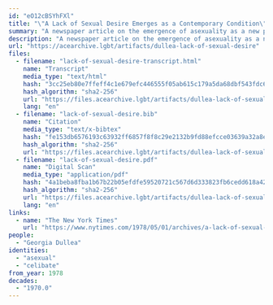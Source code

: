 ```yaml
---
id: "eO12cBSYhFXl"
title: "\"A Lack of Sexual Desire Emerges as a Contemporary Condition\""
summary: "A newspaper article on the emergence of asexuality as a new phenomenon"
description: "A newspaper article on the emergence of asexuality as a new phenomenon, including interviews from asexuals who largely report being happy with celibacy"
url: "https://acearchive.lgbt/artifacts/dullea-lack-of-sexual-desire"
files:
  - filename: "lack-of-sexual-desire-transcript.html"
    name: "Transcript"
    media_type: "text/html"
    hash: "3cc25eb80e7ffeff4c1e679efc446555f05ab615c179a5da68dbf543fdc6df0a"
    hash_algorithm: "sha2-256"
    url: "https://files.acearchive.lgbt/artifacts/dullea-lack-of-sexual-desire/lack-of-sexual-desire-transcript.html"
    lang: "en"
  - filename: "lack-of-sexual-desire.bib"
    name: "Citation"
    media_type: "text/x-bibtex"
    hash: "fe153db6576193c63932ff6857f8f8c29e2132b9fd88efcce03639a32a8ef84d"
    hash_algorithm: "sha2-256"
    url: "https://files.acearchive.lgbt/artifacts/dullea-lack-of-sexual-desire/lack-of-sexual-desire.bib"
  - filename: "lack-of-sexual-desire.pdf"
    name: "Digital Scan"
    media_type: "application/pdf"
    hash: "4a1beba8fba1b67b22b05efdfe59520721c567d6d333823fb6cedd618a42ad62"
    hash_algorithm: "sha2-256"
    url: "https://files.acearchive.lgbt/artifacts/dullea-lack-of-sexual-desire/lack-of-sexual-desire.pdf"
    lang: "en"
links:
  - name: "The New York Times"
    url: "https://www.nytimes.com/1978/05/01/archives/a-lack-of-sexual-desire-emerges-as-a-contemporary-condition-low.html"
people:
  - "Georgia Dullea"
identities:
  - "asexual"
  - "celibate"
from_year: 1978
decades:
  - "1970.0"
---
```

